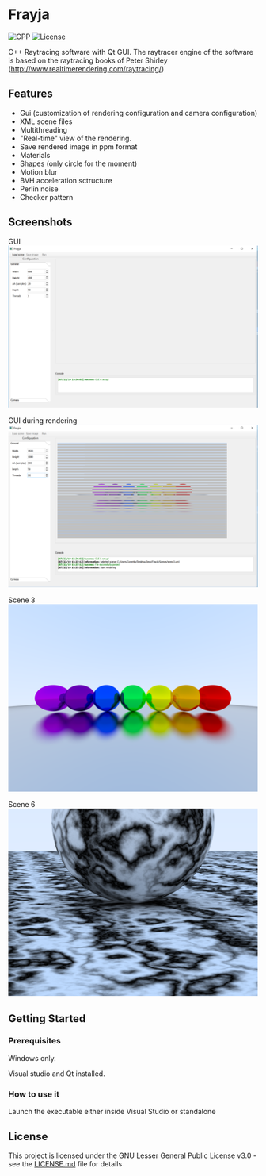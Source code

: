 # Frayja

![CPP](https://img.shields.io/badge/C++-11-blue.svg)
[![License](https://img.shields.io/badge/license-LGPL-blue.svg)](https://opensource.org/licenses/MIT)

C++ Raytracing software with Qt GUI.
The raytracer engine of the software is based on the raytracing books of Peter Shirley (http://www.realtimerendering.com/raytracing/)

## Features

- Gui (customization of rendering configuration and camera configuration)
- XML scene files
- Multithreading
- "Real-time" view of the rendering.
- Save rendered image in ppm format
- Materials
- Shapes (only circle for the moment)
- Motion blur
- BVH acceleration sctructure
- Perlin noise
- Checker pattern

## Screenshots

GUI
![Alt text](/Res/FrayjaUI.PNG?raw=true "Optional Title")

GUI during rendering
![Alt text](/Res/FrayjaRendering.PNG?raw=true "Optional Title")

Scene 3
![Alt text](/Output/scene3.png?raw=true "Optional Title")

Scene 6
![Alt text](/Output/scene6.png?raw=true "Optional Title")

## Getting Started

### Prerequisites

Windows only.

Visual studio and Qt installed.

### How to use it

Launch the executable either inside Visual Studio or standalone

## License

This project is licensed under the GNU Lesser General Public License v3.0 - see the [LICENSE.md](LICENSE.md) file for details
